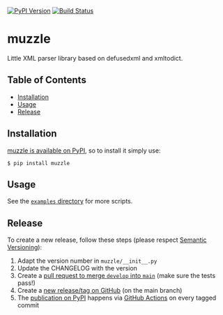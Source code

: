 [![PyPI Version][pypi-image]][pypi-url]
[![Build Status][build-image]][build-url]

muzzle
======

Little XML parser library based on defusedxml and xmltodict.

## Table of Contents

* [Installation](#installation)
* [Usage](#usage)
* [Release](#release)

## Installation

[muzzle is available on PyPI](https://pypi.org/project/muzzle/), so to install it simply use:

```
$ pip install muzzle
```

## Usage

See the [`examples` directory](/examples) for more scripts.


## Release

To create a new release, follow these steps (please respect [Semantic Versioning](http://semver.org/)):

1. Adapt the version number in `muzzle/__init__.py`
1. Update the CHANGELOG with the version
1. Create a [pull request to merge `develop` into `main`](https://github.com/metaodi/muzzle/compare/main...develop?expand=1) (make sure the tests pass!)
1. Create a [new release/tag on GitHub](https://github.com/metaodi/muzzle/releases) (on the main branch)
1. The [publication on PyPI](https://pypi.python.org/pypi/muzzle) happens via [GitHub Actions](https://github.com/metaodi/muzzle/actions?query=workflow%3A%22Upload+Python+Package%22) on every tagged commit


<!-- Badges -->
[pypi-image]: https://img.shields.io/pypi/v/muzzle
[pypi-url]: https://pypi.org/project/muzzle/
[build-image]: https://github.com/metaodi/muzzle/actions/workflows/build.yml/badge.svg
[build-url]: https://github.com/metaodi/muzzle/actions/workflows/build.yml
